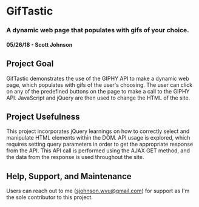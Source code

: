 # GifTastic
### A dynamic web page that populates with gifs of your choice.

#### 05/26/18 - Scott Johnson

## Project Goal
GifTastic demonstrates the use of the GIPHY API to make a dynamic web page, which populates with gifs of the user's choosing.  The user can click on any of the predefined buttons on the page to make a call to the GIPHY API.  JavaScript and jQuery are then used to change the HTML of the site.

## Project Usefulness
This project incorporates jQuery learnings on how to correctly select and manipulate HTML elements within the DOM.  API usage is explored, which requires setting query parameters in order to get the appropriate response from the API.  This API call is performed using the AJAX GET method, and the data from the response is used throughout the site.

## Help, Support, and Maintenance
Users can reach out to me (sjohnson.wvu@gmail.com) for support as I'm the sole contributor to this project.

